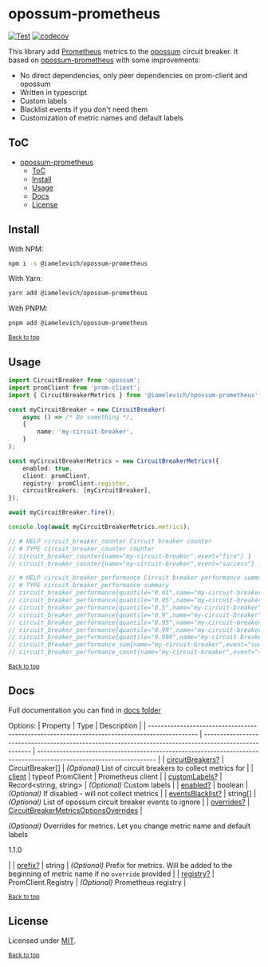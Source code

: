 # opossum-prometheus

[![Test](https://github.com/iamelevich/opossum-prometheus/actions/workflows/test.yml/badge.svg)](https://github.com/iamelevich/opossum-prometheus/actions/workflows/test.yml)
[![codecov](https://codecov.io/gh/iamelevich/opossum-prometheus/branch/master/graph/badge.svg?token=HPU3T9NJDR)](https://codecov.io/gh/iamelevich/opossum-prometheus)

This library add [Prometheus](https://prometheus.io/) metrics to the [opossum](https://github.com/nodeshift/opossum) circuit breaker. It based on [opossum-prometheus](https://github.com/nodeshift/opossum-prometheus) with some improvements:

- No direct dependencies, only peer dependencies on prom-client and opossum
- Written in typescript
- Custom labels
- Blacklist events if you don't need them
- Customization of metric names and default labels

## ToC

- [opossum-prometheus](#opossum-prometheus)
  - [ToC](#toc)
  - [Install](#install)
  - [Usage](#usage)
  - [Docs](#docs)
  - [License](#license)

## Install

With NPM:

```sh
npm i -s @iamelevich/opossum-prometheus
```

With Yarn:

```sh
yarn add @iamelevich/opossum-prometheus
```

With PNPM:

```sh
pnpm add @iamelevich/opossum-prometheus
```

<sub>[Back to top](#toc)</sub>

## Usage

```ts
import CircuitBreaker from 'opossum';
import promClient from 'prom-client';
import { CircuitBreakerMetrics } from '@iamelevich/opossum-prometheus';

const myCircuitBreaker = new CircuitBreaker(
    async () => /* Do something */,
    {
        name: 'my-circuit-breaker',
    }
);

const myCircuitBreakerMetrics = new CircuitBreakerMetrics({
    enabled: true,
    client: promClient,
    registry: promClient.register,
    circuitBreakers: [myCircuitBreaker],
});

await myCircuitBreaker.fire();

console.log(await myCircuitBreakerMetrics.metrics);

// # HELP circuit_breaker_counter Circuit breaker counter
// # TYPE circuit_breaker_counter counter
// circuit_breaker_counter{name="my-circuit-breaker",event="fire"} 1
// circuit_breaker_counter{name="my-circuit-breaker",event="success"} 1

// # HELP circuit_breaker_performance Circuit breaker performance summary
// # TYPE circuit_breaker_performance summary
// circuit_breaker_performance{quantile="0.01",name="my-circuit-breaker",event="success"} 0
// circuit_breaker_performance{quantile="0.05",name="my-circuit-breaker",event="success"} 0
// circuit_breaker_performance{quantile="0.5",name="my-circuit-breaker",event="success"} 0
// circuit_breaker_performance{quantile="0.9",name="my-circuit-breaker",event="success"} 0
// circuit_breaker_performance{quantile="0.95",name="my-circuit-breaker",event="success"} 0
// circuit_breaker_performance{quantile="0.99",name="my-circuit-breaker",event="success"} 0
// circuit_breaker_performance{quantile="0.999",name="my-circuit-breaker",event="success"} 0
// circuit_breaker_performance_sum{name="my-circuit-breaker",event="success"} 0
// circuit_breaker_performance_count{name="my-circuit-breaker",event="success"} 1

```

<sub>[Back to top](#toc)</sub>

## Docs

Full documentation you can find in [docs folder](./docs/opossum-prometheus.md)

Options:
| Property | Type | Description |
| --------------------------------------------------------------------------------------------- | ------------------------------------------------------------------------------------------------------ | ------------------------------------------------------------------------------------------------------------------- |
| [circuitBreakers?](./docs/opossum-prometheus.circuitbreakermetricsoptions.circuitbreakers.md) | CircuitBreaker\[\] | _(Optional)_ List of circuit breakers to collect metrics for |
| [client](./docs/opossum-prometheus.circuitbreakermetricsoptions.client.md) | typeof PromClient | Prometheus client |
| [customLabels?](./docs/opossum-prometheus.circuitbreakermetricsoptions.customlabels.md) | Record&lt;string, string&gt; | _(Optional)_ Custom labels |
| [enabled?](./docs/opossum-prometheus.circuitbreakermetricsoptions.enabled.md) | boolean | _(Optional)_ If disabled - will not collect metrics |
| [eventsBlacklist?](./docs/opossum-prometheus.circuitbreakermetricsoptions.eventsblacklist.md) | string\[\] | _(Optional)_ List of opossum circuit breaker events to ignore |
| [overrides?](./docs/opossum-prometheus.circuitbreakermetricsoptions.overrides.md) | [CircuitBreakerMetricsOptionsOverrides](./opossum-prometheus.circuitbreakermetricsoptionsoverrides.md) | <p>_(Optional)_ Overrides for metrics. Let you change metric name and default labels</p><p> 1.1.0</p> |
| [prefix?](./docs/opossum-prometheus.circuitbreakermetricsoptions.prefix.md) | string | _(Optional)_ Prefix for metrics. Will be added to the beginning of metric name if no <code>override</code> provided |
| [registry?](./docs/opossum-prometheus.circuitbreakermetricsoptions.registry.md) | PromClient.Registry | _(Optional)_ Prometheus registry |

<sub>[Back to top](#toc)</sub>

## License

Licensed under [MIT](./LICENSE).

<sub>[Back to top](#toc)</sub>
